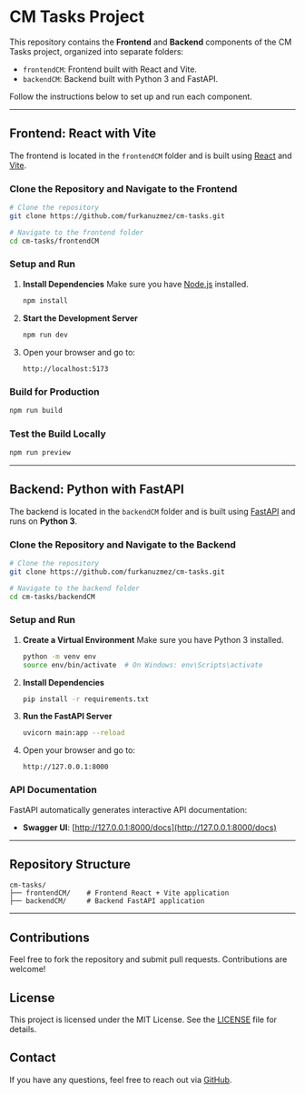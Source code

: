 # CM Tasks Project

This repository contains the **Frontend** and **Backend** components of the CM Tasks project, organized into separate folders:
- `frontendCM`: Frontend built with React and Vite.
- `backendCM`: Backend built with Python 3 and FastAPI.

Follow the instructions below to set up and run each component.

---

## **Frontend**: React with Vite

The frontend is located in the `frontendCM` folder and is built using [React](https://reactjs.org/) and [Vite](https://vitejs.dev/).

### **Clone the Repository and Navigate to the Frontend**
```bash
# Clone the repository
git clone https://github.com/furkanuzmez/cm-tasks.git

# Navigate to the frontend folder
cd cm-tasks/frontendCM
```

### **Setup and Run**

1. **Install Dependencies**
   Make sure you have [Node.js](https://nodejs.org/) installed.
   ```bash
   npm install
   ```

2. **Start the Development Server**
   ```bash
   npm run dev
   ```

3. Open your browser and go to:
   ```
   http://localhost:5173
   ```

### **Build for Production**
```bash
npm run build
```

### **Test the Build Locally**
```bash
npm run preview
```

---

## **Backend**: Python with FastAPI

The backend is located in the `backendCM` folder and is built using [FastAPI](https://fastapi.tiangolo.com/) and runs on **Python 3**.

### **Clone the Repository and Navigate to the Backend**
```bash
# Clone the repository
git clone https://github.com/furkanuzmez/cm-tasks.git

# Navigate to the backend folder
cd cm-tasks/backendCM
```

### **Setup and Run**

1. **Create a Virtual Environment**
   Make sure you have Python 3 installed.
   ```bash
   python -m venv env
   source env/bin/activate  # On Windows: env\Scripts\activate
   ```

2. **Install Dependencies**
   ```bash
   pip install -r requirements.txt
   ```

3. **Run the FastAPI Server**
   ```bash
   uvicorn main:app --reload
   ```

4. Open your browser and go to:
   ```
   http://127.0.0.1:8000
   ```

### **API Documentation**
FastAPI automatically generates interactive API documentation:
- **Swagger UI**: [http://127.0.0.1:8000/docs](http://127.0.0.1:8000/docs)


---

## **Repository Structure**
```
cm-tasks/
├── frontendCM/    # Frontend React + Vite application
├── backendCM/     # Backend FastAPI application
```

---

## **Contributions**
Feel free to fork the repository and submit pull requests. Contributions are welcome!

## **License**
This project is licensed under the MIT License. See the [LICENSE](LICENSE) file for details.

## **Contact**
If you have any questions, feel free to reach out via [GitHub](https://github.com/furkanuzmez).
